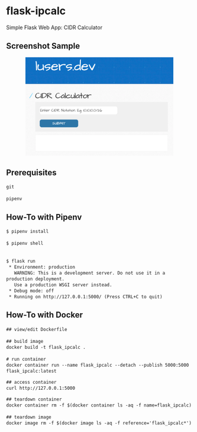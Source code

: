 # flask-ipcalc

Simple Flask Web App: CIDR Calculator

## Screenshot Sample
<p align="center">
<img src="./static/demo-image.png" width="400" />


## Prerequisites
```
git

pipenv
```


## How-To with Pipenv 

```
$ pipenv install

$ pipenv shell


$ flask run                                                                
 * Environment: production
   WARNING: This is a development server. Do not use it in a production deployment.
   Use a production WSGI server instead.
 * Debug mode: off
 * Running on http://127.0.0.1:5000/ (Press CTRL+C to quit)

```

## How-To with Docker

```
## view/edit Dockerfile

## build image
docker build -t flask_ipcalc .

# run container
docker container run --name flask_ipcalc --detach --publish 5000:5000 flask_ipcalc:latest
```

```
## access container
curl http://127.0.0.1:5000

```

```
## teardown container
docker container rm -f $(docker container ls -aq -f name=flask_ipcalc) 

## teardown image
docker image rm -f $(docker image ls -aq -f reference='flask_ipcalc*')

```
 

